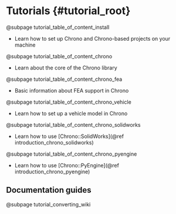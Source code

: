 Tutorials {#tutorial_root}
==========================


@subpage tutorial_table_of_content_install
-   Learn how to set up Chrono and Chrono-based projects on your machine

@subpage tutorial_table_of_content_chrono
-   Learn about the core of the Chrono library

@subpage tutorial_table_of_content_chrono_fea
-   Basic information about FEA support in Chrono

@subpage tutorial_table_of_content_chrono_vehicle
-   Learn how to set up a vehicle model in Chrono

@subpage tutorial_table_of_content_chrono_solidworks
-   Learn how to use [Chrono::SolidWorks](@ref introduction_chrono_solidworks)

@subpage tutorial_table_of_content_chrono_pyengine
-   Learn how to use [Chrono::PyEngine](@ref introduction_chrono_pyengine)



Documentation guides
-----------------

@subpage tutorial_converting_wiki